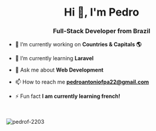 <h1 align="center">Hi 👋, I'm Pedro</h1>
<h3 align="center">Full-Stack Developer from Brazil</h3>

- 🔭 I’m currently working on **Countries & Capitals 🌎**

- 🌱 I’m currently learning **Laravel**

- 💬 Ask me about **Web Development**

- 📫 How to reach me **pedroantoniofpa22@gmail.com**

- ⚡ Fun fact **I am currently learning french!**

<br>

<p><img align="center" src="https://github-readme-stats.vercel.app/api/top-langs?username=pedrof-2203&show_icons=true&locale=en&layout=compact" alt="pedrof-2203" /></p>


